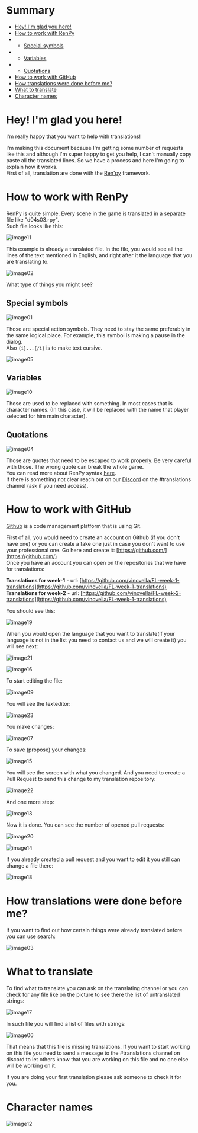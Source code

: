 # Summary

- [Hey! I'm glad you here!](#hey-i-m-glad-you-here)
- [How to work with RenPy](#how-to-work-with-renpy)
- - [Special symbols](#special-symbols)
- - [Variables](#variables)
- - [Quotations](#quotations)
- [How to work with GitHub](#how-to-work-with-github)
- [How translations were done before me?](#how-translations-were-done-before-me)
- [What to translate](#what-to-translate)
- [Character names](#character-names)

# Hey! I'm glad you here!

I'm really happy that you want to help with translations!

I'm making this document because I'm getting some number of requests like this and although I'm super happy to get you help, I can't manually copy paste all the translated lines. So we have a process and here I'm going to explain how it works.  
First of all, translation are done with the [Ren'py](https://www.renpy.org/) framework.

# How to work with RenPy

RenPy is quite simple. Every scene in the game is translated in a separate file like "d04s03.rpy".  
Such file looks like this:

![image11](./media/image11.png)

This example is already a translated file. In the file, you would see all the lines of the text mentioned in English, and right after it the language that you are translating to.

![image02](./media/image02.png)

What type of things you might see?

## Special symbols

![image01](./media/image01.png)  

Those are special action symbols. They need to stay the same preferably in the same logical place. For example, this symbol is making a pause in the dialog.  
Also `{i}...{/i}` is to make text cursive.

![image05](./media/image05.png)

## Variables

![image10](./media/image10.png)

Those are used to be replaced with something. In most cases that is character names. (In this case, it will be replaced with the name that player selected for him main character).

## Quotations

![image04](./media/image04.png)

Those are quotes that need to be escaped to work properly. Be very careful with those. The wrong quote can break the whole game.  
You can read more about RenPy syntax [here](https://www.renpy.org/dev-doc/html/translations.html).  
If there is something not clear reach out on our [Discord](https://discord.gg/b6CNu2C) on the #translations channel (ask if you need access). 

# How to work with GitHub

[Github](https://github.com/) is a code management platform that is using Git.

First of all, you would need to create an account on Github (if you don't have one) or you can create a fake one just in case you don't want to use your professional one. Go here and create it: [https://github.com/](https://github.com/)  
Once you have an account you can open on the repositories that we have for translations:

**Translations for week-1** - url: [https://github.com/vinovella/FL-week-1-translations](https://github.com/vinovella/FL-week-1-translations)  
**Translations for week-2** - url: [https://github.com/vinovella/FL-week-2-translations](https://github.com/vinovella/FL-week-1-translations)

You should see this:

![image19](./media/image19.png)

When you would open the language that you want to translate(if your language is not in the list you need to contact us and we will create it) you will see next:

![image21](./media/image21.png)

![image16](./media/image16.png)

To start editing the file:

![image09](./media/image09.png)

You will see the texteditor:

![image23](./media/image23.png)

You make changes:

![image07](./media/image07.png)

To save (propose) your changes:

![image15](./media/image15.png)

You will see the screen with what you changed. And you need to create a Pull Request to send this change to my translation repository:

![image22](./media/image22.png)

And one more step:

![image13](./media/image13.png)

Now it is done. You can see the number of opened pull requests:

![image20](./media/image20.png)

![image14](./media/image14.png)

If you already created a pull request and you want to edit it you still can change a file there:

![image18](./media/image18.png)

# How translations were done before me?

If you want to find out how certain things were already translated before you can use search:

![image03](./media/image03.png)

# What to translate

To find what to translate you can ask on the translating channel or you can check for any file like on the picture to see there the list of untranslated strings:

![image17](./media/image17.png)

In such file you will find a list of files with strings:

![image06](./media/image06.png)

That means that this file is missing translations. If you want to start working on this file you need to send a message to the #translations channel on discord to let others know that you are working on this file and no one else will be working on it.

If you are doing your first translation please ask someone to check it for you.

# Character names

![image12](./media/image12.png)
